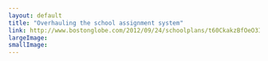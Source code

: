 ```yaml
---
layout: default
title: "Overhauling the school assignment system"
link: http://www.bostonglobe.com/2012/09/24/schoolplans/t60CkakzBfOeO3IQkLzn8J/story.html
largeImage: 
smallImage: 
---
```


